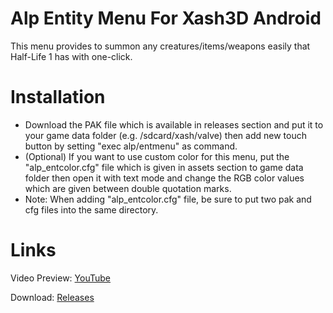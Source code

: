 # Alp Entity Menu For Xash3D Android
This menu provides to summon any creatures/items/weapons easily that Half-Life 1 has with one-click.

# Installation
- Download the PAK file which is available in releases section and put it to your game data folder (e.g. /sdcard/xash/valve) then add new touch button by setting "exec alp/entmenu" as command.
- (Optional) If you want to use custom color for this menu, put the "alp_entcolor.cfg" file which is given in assets section to game data folder then open it with text mode and change the RGB color values which are given between double quotation marks.
- Note: When adding "alp_entcolor.cfg" file, be sure to put two pak and cfg files into the same directory.
# Links

Video Preview: [YouTube](https://youtu.be/8_haEH1gs88)

Download: [Releases](https://github.com/Alprnn357/alp-entity-menu/releases)
